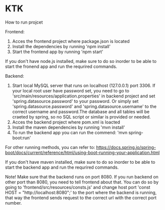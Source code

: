# KTK

How to run projcet

Frontend:
1. Acces the frontend project where package.json is located
2. Install the dependencies by running 'npm install'
3. Start the frontend app by running 'npm start'

If you don't have node.js installed, make sure to do so inorder to be able to start the fronend app and run the requrired commands.

Backend:
1. Start local MySQL server that runs on localhost (127.0.0.1) port 3306. If your local root user have password set, you need to go to 'src/main/resources/application.properties' in backend project and set 'spring.datasource.password' to your password. Or simply set 'spring.datasource.password' and 'spring.datasource.username' to the correct username and password.The database and all tables will be craeted by spring, so no SQL script or similar is provided or needed.
2. Acces the backend project where pom.xml is loacted
3. Install the maven dependencies by running 'mvn install'
4. To run the backend app you can run the commend: 'mvn spring-boot:run'

For other running methods, you can refer to: https://docs.spring.io/spring-boot/docs/current/reference/html/using-boot-running-your-application.html

If you don't have maven installed, make sure to do so inorder to be able to start the backend app and run the requrired commands.


Note!
Make sure that the backend runs on port 8080. If you run backend on other port than 8080, you need to tell frontend about that. You can do so by going to 'frontend/src/resources/consts.js' and change host port 'const HOST = "http://localhost:8080";' to the port where the backend is running, that way the frontend sends request to the correct url with the correct port number.
